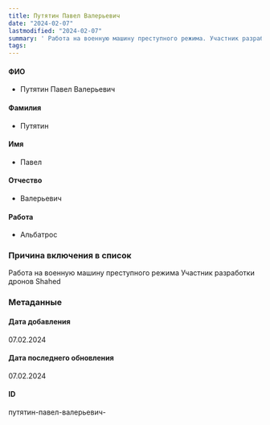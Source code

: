 ```yaml
---
title: Путятин Павел Валерьевич
date: "2024-02-07"
lastmodified: "2024-02-07"
summary: ' Работа на военную машину преступного режима. Участник разработки дронов Shahed'
tags: 
---
```

<!--# pp2-->
<!--## Фигурант-->
<!--### Личные данные-->
#### ФИО
- Путятин Павел Валерьевич
#### Фамилия
- Путятин
#### Имя
- Павел
#### Отчество
- Валерьевич
#### Работа
- Альбатрос
### Причина включения в список
Работа на военную машину преступного режима
Участник разработки дронов Shahed
### Метаданные
#### Дата добавления
07.02.2024
#### Дата последнего обновления
07.02.2024
#### ID
путятин-павел-валерьевич-
<!--## END;-->
